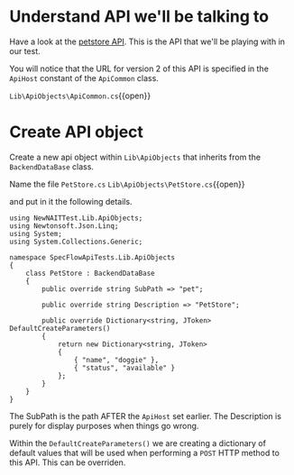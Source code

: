 # Understand API we'll be talking to

Have a look at the [petstore API](https://petstore.swagger.io/#/). This is the API that we'll be playing with in our test.

You will notice that the URL for version 2 of this API is specified in the `ApiHost` constant of the `ApiCommon` class.

`Lib\ApiObjects\ApiCommon.cs`{{open}}

# Create API object

Create a new api object within `Lib\ApiObjects` that inherits from the `BackendDataBase` class.

Name the file `PetStore.cs`
`Lib\ApiObjects\PetStore.cs`{{open}}

and put in it the following details.

```
using NewNAITTest.Lib.ApiObjects;
using Newtonsoft.Json.Linq;
using System;
using System.Collections.Generic;

namespace SpecFlowApiTests.Lib.ApiObjects
{
    class PetStore : BackendDataBase
    {
        public override string SubPath => "pet";

        public override string Description => "PetStore";

        public override Dictionary<string, JToken> DefaultCreateParameters()
        {
            return new Dictionary<string, JToken>
            {
                { "name", "doggie" },
                { "status", "available" }
            };
        }
    }
}
```

The SubPath is the path AFTER the `ApiHost` set earlier. The Description is purely for display purposes when things go wrong.

Within the `DefaultCreateParameters()` we are creating a dictionary of default values that will be used when performing a `POST` HTTP method to this API.
This can be overriden.
